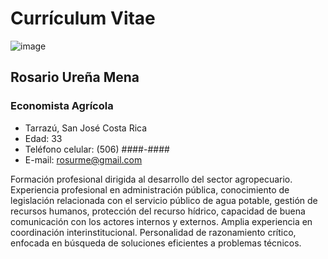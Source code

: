 # Currículum Vitae

![image](https://user-images.githubusercontent.com/111821645/187260272-c7224f65-1ae1-4184-aee8-14fa9c8bceef.png)

## Rosario Ureña Mena
### Economista Agrícola
* Tarrazú, San José Costa Rica
* Edad: 33
* Teléfono celular: (506) ####-####
* E-mail: rosurme@gmail.com

Formación profesional dirigida al desarrollo del sector agropecuario. Experiencia profesional en administración pública, conocimiento de legislación relacionada con el servicio público de agua potable, gestión de recursos humanos, protección del recurso hídrico, capacidad de buena comunicación con los actores internos y externos. Amplia experiencia en coordinación interinstitucional. Personalidad de razonamiento crítico, enfocada en búsqueda de soluciones eficientes a problemas técnicos. 
